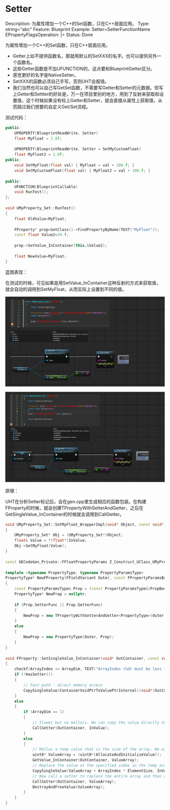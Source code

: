 # Setter

Description: 为属性增加一个C++的Set函数，只在C++层面应用。
Type: string="abc"
Feature: Blueprint
Example: Setter=SetterFunctionName
EPropertyFlagsOperation: |=
Status: Done

为属性增加一个C++的Set函数，只在C++层面应用。

- Getter上如不提供函数名，那就用默认的SetXXX的名字。也可以提供另外一个函数名。
- 这些Getter函数是不加UFUNCTION的，这点要和BlueprintGetter区分。
- 感觉更好的名字是NativeSetter。
- SetXXX的函数必须自己手写，否则UHT会报错。
- 我们当然也可以自己写GetSet函数，不需要写Getter和Setter的元数据。但写上Getter和Settter的好处是，万一在项目里别的地方，用到了反射来获取和设置值，这个时候如果没有标上Getter和Setter，就会直接从属性上获取值，从而跳过我们想要的自定义Get/Set流程。

测试代码：

```cpp
public:
	UPROPERTY(BlueprintReadWrite, Setter)
	float MyFloat = 1.0f;

	UPROPERTY(BlueprintReadWrite, Setter = SetMyCustomFloat)
	float MyFloat2 = 1.0f;
public:
	void SetMyFloat(float val) { MyFloat = val + 100.f; }
	void SetMyCustomFloat(float val) { MyFloat2 = val + 100.f; }

public:
	UFUNCTION(BlueprintCallable)
	void RunTest();
};

void UMyProperty_Set::RunTest()
{
	float OldValue=MyFloat;

	FProperty* prop=GetClass()->FindPropertyByName(TEXT("MyFloat"));
	const float Value2=20.f;

	prop->SetValue_InContainer(this,&Value2);

	float NewValue=MyFloat;
}
```

蓝图表现：

在测试的时候，可见如果是用SetValue_InContainer这种反射的方式来获取值，就会自动的调用到SetMyFloat，从而实际上设置到不同的值。

![Untitled](Setter/Untitled.png)

![Untitled](Setter/Untitled%201.png)

原理：

UHT在分析Setter标记后，会在gen.cpp里生成相应的函数包装。在构建FProperty的时候，就会创建TPropertyWithSetterAndGetter，之后在GetSingleValue_InContainer的时候就会调用到CallGetter。

```cpp
void UMyProperty_Set::SetMyFloat_WrapperImpl(void* Object, const void* InValue)
{
	UMyProperty_Set* Obj = (UMyProperty_Set*)Object;
	float& Value = *(float*)InValue;
	Obj->SetMyFloat(Value);
}

const UECodeGen_Private::FFloatPropertyParams Z_Construct_UClass_UMyProperty_Set_Statics::NewProp_MyFloat = { "MyFloat", nullptr, (EPropertyFlags)0x0010000000000004, UECodeGen_Private::EPropertyGenFlags::Float, RF_Public|RF_Transient|RF_MarkAsNative, &UMyProperty_Set::SetMyFloat_WrapperImpl, nullptr, 1, STRUCT_OFFSET(UMyProperty_Set, MyFloat), METADATA_PARAMS(UE_ARRAY_COUNT(NewProp_MyFloat_MetaData), NewProp_MyFloat_MetaData) };

template <typename PropertyType, typename PropertyParamsType>
PropertyType* NewFProperty(FFieldVariant Outer, const FPropertyParamsBase& PropBase)
{
	const PropertyParamsType& Prop = (const PropertyParamsType&)PropBase;
	PropertyType* NewProp = nullptr;

	if (Prop.SetterFunc || Prop.GetterFunc)
	{
		NewProp = new TPropertyWithSetterAndGetter<PropertyType>(Outer, Prop);
	}
	else
	{
		NewProp = new PropertyType(Outer, Prop);
	}
}

void FProperty::SetSingleValue_InContainer(void* OutContainer, const void* InValue, int32 ArrayIndex) const
{
	checkf(ArrayIndex <= ArrayDim, TEXT("ArrayIndex (%d) must be less than the property %s array size (%d)"), ArrayIndex, *GetFullName(), ArrayDim);
	if (!HasSetter())
	{
		// Fast path - direct memory access
		CopySingleValue(ContainerVoidPtrToValuePtrInternal((void*)OutContainer, ArrayIndex), InValue);
	}
	else
	{
		if (ArrayDim == 1)
		{
			// Slower but no mallocs. We can copy the value directly to the resulting param
			CallSetter(OutContainer, InValue);
		}
		else
		{
			// Malloc a temp value that is the size of the array. We will then copy the entire array to the temp value
			uint8* ValueArray = (uint8*)AllocateAndInitializeValue();
			GetValue_InContainer(OutContainer, ValueArray);
			// Replace the value at the specified index in the temp array with the InValue
			CopySingleValue(ValueArray + ArrayIndex * ElementSize, InValue);
			// Now call a setter to replace the entire array and then destroy the temp value
			CallSetter(OutContainer, ValueArray);
			DestroyAndFreeValue(ValueArray);
		}
	}
}
```